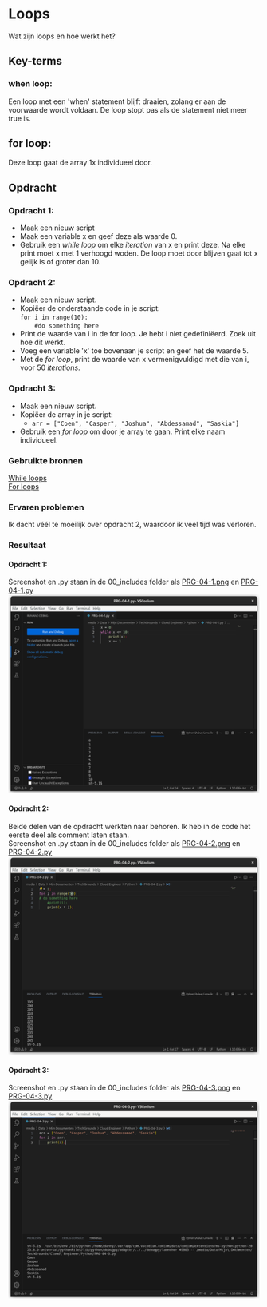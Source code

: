 # Loops
Wat zijn loops en hoe werkt het?

## Key-terms
### when loop:
Een loop met een 'when' statement blijft draaien, zolang er aan de voorwaarde wordt voldaan. De loop stopt pas als de statement niet meer true is.

## for loop:
Deze loop gaat de array 1x individueel door.

## Opdracht

### Opdracht 1:
- Maak een nieuw script
- Maak een variable x en geef deze als waarde 0.
- Gebruik een *while loop* om elke *iteration* van x en print deze. Na elke print moet x met 1 verhoogd woden. De loop moet door blijven gaat tot x gelijk is of groter dan 10.

### Opdracht 2:
- Maak een nieuw script.
- Kopiëer de onderstaande code in je script:  
   `for i in range(10):`  
  `    #do something here`
- Print de waarde van i in de for loop. Je hebt i niet gedefiniëerd. Zoek uit hoe dit werkt.
- Voeg een variable 'x' toe bovenaan je script en geef het de waarde 5.
- Met de *for loop*, print de waarde van x vermenigvuldigd met die van i, voor 50 *iterations*.

### Opdracht 3:
- Maak een nieuw script.
- Kopiëer de array in je script:
	- ```arr = ["Coen", "Casper", "Joshua", "Abdessamad", "Saskia"]```
- Gebruik een *for loop* om door je array te gaan. Print elke naam individueel.

### Gebruikte bronnen
[While loops](https://www.w3schools.com/python/python_while_loops.asp)  
[For loops](https://www.w3schools.com/python/python_for_loops.asp)  


### Ervaren problemen
Ik dacht véél te moeilijk over opdracht 2, waardoor ik veel tijd was verloren.

### Resultaat

#### Opdracht 1:
Screenshot en .py staan in de 00_includes folder als [PRG-04-1.png](/00_includes/PRG-04-1.png) en [PRG-04-1.py](/00_includes/PRG-04-1.py)  
![PRG-04-1.png](/00_includes/PRG-04-1.png)  

#### Opdracht 2:
Beide delen van de opdracht werkten naar behoren. Ik heb in de code het eerste deel als comment laten staan.  
Screenshot en .py staan in de 00_includes folder als [PRG-04-2.png](/00_includes/PRG-04-2.png) en [PRG-04-2.py](/00_includes/PRG-04-2.py)  
![PRG-04-2.png](/00_includes/PRG-04-2.png)  

#### Opdracht 3:
Screenshot en .py staan in de 00_includes folder als [PRG-04-3.png](/00_includes/PRG-04-3.png) en [PRG-04-3.py](/00_includes/PRG-04-3.py)  
![PRG-04-3.png](/00_includes/PRG-04-3.png)  
